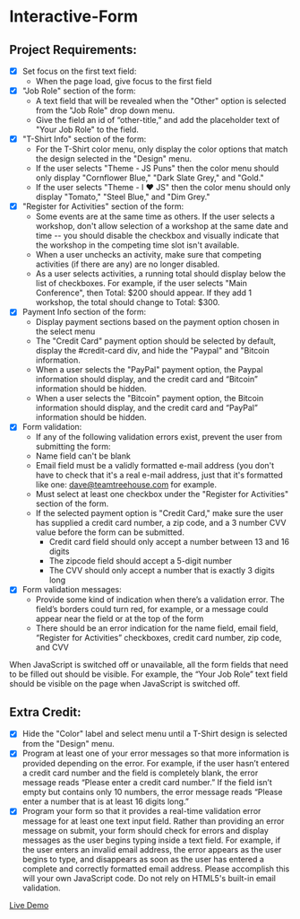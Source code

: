 # Interactive-Form

## Project Requirements:

-   [x] Set focus on the first text field:  
    -   When the page load, give focus to the first field
-   [x] "Job Role" section of the form:  
    -   A text field that will be revealed when the "Other" option is selected from the "Job Role" drop down menu.  
    -   Give the field an id of “other-title,” and add the placeholder text of "Your Job Role" to the field.  
-   [x] "T-Shirt Info" section of the form:
    -   For the T-Shirt color menu, only display the color options that match the design selected in the "Design" menu.
    -   If the user selects "Theme - JS Puns" then the color menu should only display "Cornflower Blue," "Dark Slate Grey," and "Gold."
    -   If the user selects "Theme - I ♥ JS" then the color menu should only display "Tomato," "Steel Blue," and "Dim Grey."
-   [x] "Register for Activities" section of the form:
    -   Some events are at the same time as others. If the user selects a workshop, don't allow selection of a workshop at the same date and time -- you should disable the checkbox and visually indicate that the workshop in the competing time slot isn't available.
    -   When a user unchecks an activity, make sure that competing activities (if there are any) are no longer disabled.
    -   As a user selects activities, a running total should display below the list of checkboxes. For example, if the user selects "Main Conference", then Total: $200 should appear. If they add 1 workshop, the total should change to Total: $300.
-   [x] Payment Info section of the form:
    -   Display payment sections based on the payment option chosen in the select menu
    -   The "Credit Card" payment option should be selected by default, display the #credit-card div, and hide the "Paypal" and "Bitcoin information.
    -   When a user selects the "PayPal" payment option, the Paypal information should display, and the credit card and “Bitcoin” information should be hidden.
    -   When a user selects the "Bitcoin" payment option, the Bitcoin information should display, and the credit card and “PayPal” information should be hidden.
-   [x] Form validation:  
    -   If any of the following validation errors exist, prevent the user from submitting the form:
    -   Name field can't be blank
    -   Email field must be a validly formatted e-mail address (you don't have to check that it's a real e-mail address, just that it's formatted like one: dave@teamtreehouse.com for example.
    -   Must select at least one checkbox under the "Register for Activities" section of the form.
    -   If the selected payment option is "Credit Card," make sure the user has supplied a credit card number, a zip code, and a 3 number CVV value before the form can be submitted.
        -   Credit card field should only accept a number between 13 and 16 digits  
        -   The zipcode field should accept a 5-digit number  
        -   The CVV should only accept a number that is exactly 3 digits long
-   [x] Form validation messages:
    -   Provide some kind of indication when there’s a validation error. The field’s borders could turn red, for example, or a message could appear near the field or at the top of the form
    -   There should be an error indication for the name field, email field, “Register for Activities” checkboxes, credit card number, zip code, and CVV  

When JavaScript is switched off or unavailable, all the form fields that need to be filled out should be visible. For example, the “Your Job Role” text field should be visible on the page when JavaScript is switched off.

## Extra Credit:

-   [x] Hide the "Color" label and select menu until a T-Shirt design is selected from the "Design" menu.
-   [x] Program at least one of your error messages so that more information is provided depending on the error. For example, if the user hasn’t entered a credit card number and the field is completely blank, the error message reads “Please enter a credit card number.” If the field isn’t empty but contains only 10 numbers, the error message reads “Please enter a number that is at least 16 digits long.”
-   [x] Program your form so that it provides a real-time validation error message for at least one text input field. Rather than providing an error message on submit, your form should check for errors and display messages as the user begins typing inside a text field. For example, if the user enters an invalid email address, the error appears as the user begins to type, and disappears as soon as the user has entered a complete and correctly formatted email address. Please accomplish this will your own JavaScript code. Do not rely on HTML5's built-in email validation.

[Live Demo](http://www.adrianren.com/interactive-form/)
